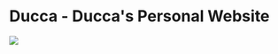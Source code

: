 # Ducca - Ducca's Personal Website

![](https://img.shields.io/github/last-commit/caodoc/blog?style="flat-square"&color="94a4ff")